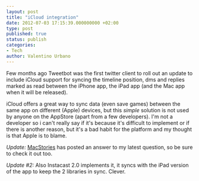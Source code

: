```yaml
---
layout: post
title: "iCloud integration"
date: 2012-07-03 17:15:39.000000000 +02:00
type: post
published: true
status: publish
categories:
- Tech
author: Valentino Urbano 
---
```


Few months ago Tweetbot was the first twitter client to roll out an update to include iCloud support for syncing the timeline position, dms and replies marked as read between the iPhone app, the iPad app (and the Mac app when it will be released).

iCloud offers a great way to sync data (even save games) between the same app on different (Apple) devices, but this _simple_ solution is not used by anyone on the AppStore (apart from a few developers). I'm not a developer so i can't really say if it's because it's difficult to implement or if there is another reason, but it's a bad habit for the platform and my thought is that Apple is to blame.

_Update:_ [MacStories][0] has posted an answer to my latest question, so be sure to check it out too.

_Update #2:_ Also Instacast 2.0 implements it, it syncs with the iPad version of the app to keep the 2 libraries in sync. Clever.


[0]: http://feedproxy.google.com/~r/macstoriesnet/~3/1cbDUGH1Jxo/